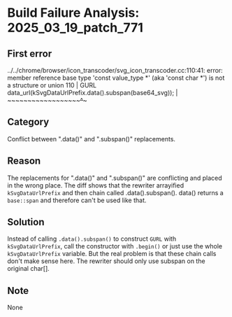 # Build Failure Analysis: 2025_03_19_patch_771

## First error
../../chrome/browser/icon_transcoder/svg_icon_transcoder.cc:110:41: error: member reference base type 'const value_type *' (aka 'const char *') is not a structure or union
  110 |   GURL data_url(kSvgDataUrlPrefix.data().subspan(base64_svg));
      |                 ~~~~~~~~~~~~~~~~~~~~~~~~^~~~~~~~

## Category
Conflict between ".data()" and ".subspan()" replacements.

## Reason
The replacements for ".data()" and ".subspan()" are conflicting and placed in the wrong place. The diff shows that the rewriter arrayified `kSvgDataUrlPrefix` and then chain called .data().subspan(). data() returns a `base::span` and therefore can't be used like that.

## Solution
Instead of calling `.data().subspan()` to construct `GURL` with `kSvgDataUrlPrefix`, call the constructor with `.begin()` or just use the whole `kSvgDataUrlPrefix` variable.
But the real problem is that these chain calls don't make sense here. The rewriter should only use subspan on the original char[].

## Note
None